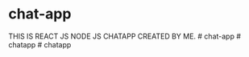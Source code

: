 # chat-app
THIS IS REACT JS NODE JS CHATAPP CREATED BY ME.
#   c h a t - a p p  
 #   c h a t a p p  
 #   c h a t a p p  
 